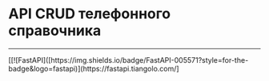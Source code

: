 <h1>API CRUD телефонного справочника</h1>
<hr>
[[![FastAPI]([https://img.shields.io/badge/FastAPI-005571?style=for-the-badge&logo=fastapi)](https://fastapi.tiangolo.com/]
